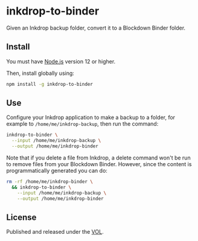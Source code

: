 # inkdrop-to-binder

Given an Inkdrop backup folder, convert it to a Blockdown Binder folder.

## Install

You must have [Node.js](https://nodejs.org/en/) version 12 or higher.

Then, install globally using:

```bash
npm install -g inkdrop-to-binder
```

## Use

Configure your Inkdrop application to make a backup to a folder, for example to `/home/me/inkdrop-backup`, then run the command:

```bash
inkdrop-to-binder \
  --input /home/me/inkdrop-backup \
  --output /home/me/inkdrop-binder
```

Note that if you delete a file from Inkdrop, a delete command won't be run to remove files from your Blockdown Binder. However, since the content is programmatically generated you can do:

```bash
rm -rf /home/me/inkdrop-binder \
  && inkdrop-to-binder \
    --input /home/me/inkdrop-backup \
    --output /home/me/inkdrop-binder
```

## License

Published and released under the [VOL](http://veryopenlicense.com).
